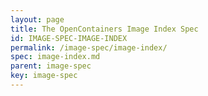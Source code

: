 ```yaml
---
layout: page
title: The OpenContainers Image Index Spec
id: IMAGE-SPEC-IMAGE-INDEX
permalink: /image-spec/image-index/
spec: image-index.md
parent: image-spec
key: image-spec
---
```

